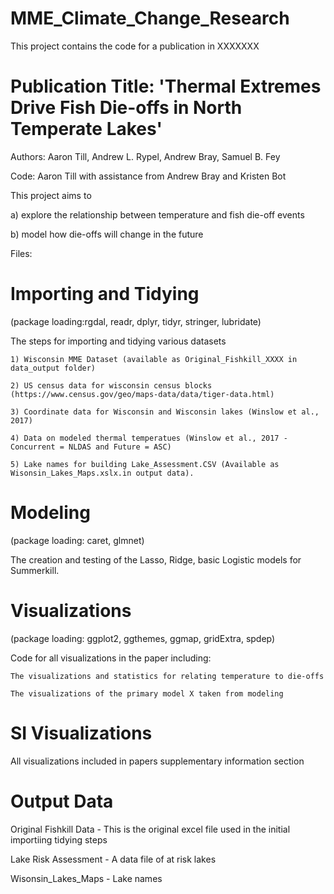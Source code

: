 # MME_Climate_Change_Research

This project contains the code for a publication in XXXXXXX 

# Publication Title: 'Thermal Extremes Drive Fish Die-offs in North Temperate Lakes'

  Authors: Aaron Till, Andrew L. Rypel, Andrew Bray, Samuel B. Fey
  
  Code: Aaron Till with assistance from Andrew Bray and Kristen Bot
  
This project aims to 
  
  a) explore the relationship between temperature and fish die-off events 
  
  b) model how die-offs will change in the future

Files:

# Importing and Tidying 
(package loading:rgdal, readr, dplyr, tidyr, stringer, lubridate)

  The steps for importing and tidying various datasets
    
    1) Wisconsin MME Dataset (available as Original_Fishkill_XXXX in data_output folder)
    
    2) US census data for wisconsin census blocks (https://www.census.gov/geo/maps-data/data/tiger-data.html)
    
    3) Coordinate data for Wisconsin and Wisconsin lakes (Winslow et al., 2017)
    
    4) Data on modeled thermal temperatues (Winslow et al., 2017 - Concurrent = NLDAS and Future = ASC)
    
    5) Lake names for building Lake_Assessment.CSV (Available as Wisonsin_Lakes_Maps.xslx.in output data). 
    
# Modeling 
(package loading: caret, glmnet)

  The creation and testing of the Lasso, Ridge, basic Logistic models for Summerkill. 
  
# Visualizations 
(package loading: ggplot2, ggthemes, ggmap, gridExtra, spdep)

  Code for all visualizations in the paper including:
    
    The visualizations and statistics for relating temperature to die-offs
    
    The visualizations of the primary model X taken from modeling
    
# SI Visualizations
  All visualizations included in papers supplementary information section
  

  
# Output Data

  Original Fishkill Data - This is the original excel file used in the initial importiing tidying steps
  
  Lake Risk Assessment - A data file of at risk lakes
  
  Wisonsin_Lakes_Maps - Lake names
  
 
    
